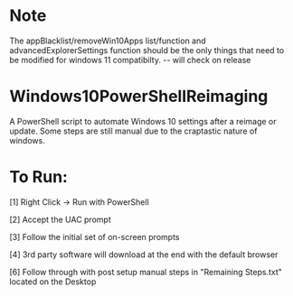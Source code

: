 # Note
The appBlacklist/removeWin10Apps list/function and advancedExplorerSettings function should be the only things that need to be modified for windows 11 compatibilty. -- will check on release

# Windows10PowerShellReimaging
A PowerShell script to automate Windows 10 settings after a reimage or update. Some steps are still manual due to the craptastic nature of windows.

# To Run:

[1] Right Click -> Run with PowerShell

[2] Accept the UAC prompt

[3] Follow the initial set of on-screen prompts

[4] 3rd party software will download at the end with the default browser
  
[6] Follow through with post setup manual steps in "Remaining Steps.txt" located on the Desktop
